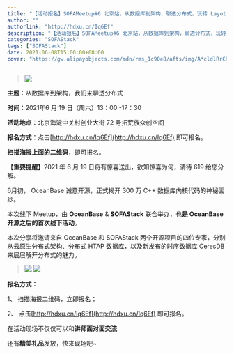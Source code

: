 ```yaml
---
title: "【活动报名】SOFAMeetup#6 北京站，从数据库到架构，聊透分布式，玩转 Layotto"
author: ""
authorlink: "http://hdxu.cn/Iq6Ef"
description: "【活动报名】SOFAMeetup#6 北京站，从数据库到架构，聊透分布式，玩转 Layotto"
categories: "SOFAStack"
tags: ["SOFAStack"]
date: 2021-06-08T15:00:00+08:00
cover: "https://gw.alipayobjects.com/mdn/rms_1c90e8/afts/img/A*cldlRrChctIAAAAAAAAAAAAAARQnAQ"
---
```


>![](https://gw.alipayobjects.com/mdn/rms_1c90e8/afts/img/A*cldlRrChctIAAAAAAAAAAAAAARQnAQ)

**主题**：从数据库到架构，我们来聊透分布式

**时间**：2021年6 月 19 日（周六）13：00 -17：30

**活动地点**：北京海淀中关村创业大街 72 号拓荒族众创空间

**报名方式**：点击[http://hdxu.cn/Iq6Ef](http://hdxu.cn/Iq6Ef) 即可报名。

**扫描海报上面的二维码**，即可报名。

【**重要提醒**】2021 年 6 月 19 日将有惊喜送出，欲知惊喜为何，请待 619 给您分解。

6月初， OceanBase 诚意开源，正式揭开 300 万 C++ 数据库内核代码的神秘面纱。

本次线下 Meetup，由  **OceanBase** & **SOFAStack** 联合举办，也**是 OceanBase 开源之后的首次线下活动**。

本次分享将邀请来自 OceanBase 和 SOFAStack 两个开源项目的四位专家，分别从云原生分布式架构、分布式 HTAP 数据库，以及新发布的时序数据库 CeresDB 来层层解开分布式的魅力。

>![](https://gw.alipayobjects.com/mdn/rms_1c90e8/afts/img/A*-LFYSJdsu_QAAAAAAAAAAAAAARQnAQ)
>![](https://gw.alipayobjects.com/mdn/rms_95b965/afts/img/A*s3UzR6VeQ6cAAAAAAAAAAAAAARQnAQ)


**报名方式：**

1、 扫描海报二维码，立即报名；

2、 点击[http://hdxu.cn/Iq6Ef](http://hdxu.cn/Iq6Ef) 即可报名。

在活动现场不仅仅可以和**讲师面对面交流**

还有**精美礼品**发放，快来现场吧~
